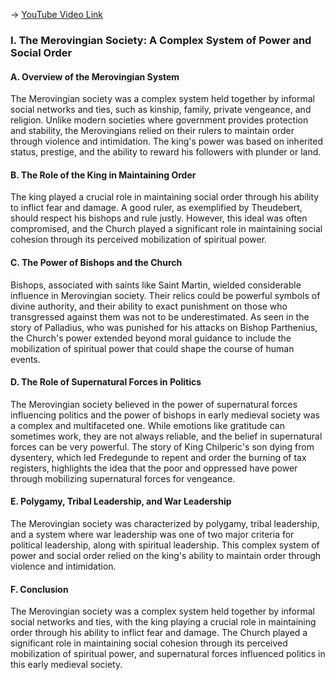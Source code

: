 -> [YouTube Video Link](https://www.youtube.com/watch?v=kNLLrgsAxds&list=PL851F45079A91C3F2&index=11&pp=iAQB)

### I. The Merovingian Society: A Complex System of Power and Social Order
#### A. Overview of the Merovingian System

The Merovingian society was a complex system held together by informal social networks and ties, such as kinship, family, private vengeance, and religion. Unlike modern societies where government provides protection and stability, the Merovingians relied on their rulers to maintain order through violence and intimidation. The king's power was based on inherited status, prestige, and the ability to reward his followers with plunder or land.

#### B. The Role of the King in Maintaining Order

The king played a crucial role in maintaining social order through his ability to inflict fear and damage. A good ruler, as exemplified by Theudebert, should respect his bishops and rule justly. However, this ideal was often compromised, and the Church played a significant role in maintaining social cohesion through its perceived mobilization of spiritual power.

#### C. The Power of Bishops and the Church

Bishops, associated with saints like Saint Martin, wielded considerable influence in Merovingian society. Their relics could be powerful symbols of divine authority, and their ability to exact punishment on those who transgressed against them was not to be underestimated. As seen in the story of Palladius, who was punished for his attacks on Bishop Parthenius, the Church's power extended beyond moral guidance to include the mobilization of spiritual power that could shape the course of human events.

#### D. The Role of Supernatural Forces in Politics

The Merovingian society believed in the power of supernatural forces influencing politics and the power of bishops in early medieval society was a complex and multifaceted one. While emotions like gratitude can sometimes work, they are not always reliable, and the belief in supernatural forces can be very powerful. The story of King Chilperic's son dying from dysentery, which led Fredegunde to repent and order the burning of tax registers, highlights the idea that the poor and oppressed have power through mobilizing supernatural forces for vengeance.

#### E. Polygamy, Tribal Leadership, and War Leadership

The Merovingian society was characterized by polygamy, tribal leadership, and a system where war leadership was one of two major criteria for political leadership, along with spiritual leadership. This complex system of power and social order relied on the king's ability to maintain order through violence and intimidation.

#### F. Conclusion

The Merovingian society was a complex system held together by informal social networks and ties, with the king playing a crucial role in maintaining order through his ability to inflict fear and damage. The Church played a significant role in maintaining social cohesion through its perceived mobilization of spiritual power, and supernatural forces influenced politics in this early medieval society.